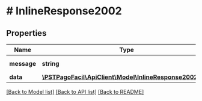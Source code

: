 # # InlineResponse2002

## Properties

Name | Type | Description | Notes
------------ | ------------- | ------------- | -------------
**message** | **string** | Mensaje de respuesta | [optional] 
**data** | [**\PSTPagoFacil\ApiClient\Model\InlineResponse2002Data**](InlineResponse2002Data.md) |  | [optional] 

[[Back to Model list]](../../README.md#documentation-for-models) [[Back to API list]](../../README.md#documentation-for-api-endpoints) [[Back to README]](../../README.md)


